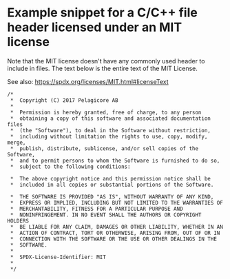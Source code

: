 # Example snippet for a C/C++ file header licensed under an MIT license
Note that the MIT license doesn't have any commonly used
header to include in files. The text below is the entire text of the
MIT License.

See also: https://spdx.org/licenses/MIT.html#licenseText

```
/*
 *  Copyright (C) 2017 Pelagicore AB
 *
 *  Permission is hereby granted, free of charge, to any person
 *  obtaining a copy of this software and associated documentation files
 *  (the "Software"), to deal in the Software without restriction,
 *  including without limitation the rights to use, copy, modify, merge,
 *  publish, distribute, sublicense, and/or sell copies of the Software,
 *  and to permit persons to whom the Software is furnished to do so,
 *  subject to the following conditions:

 *  The above copyright notice and this permission notice shall be
 *  included in all copies or substantial portions of the Software.

 *  THE SOFTWARE IS PROVIDED "AS IS", WITHOUT WARRANTY OF ANY KIND,
 *  EXPRESS OR IMPLIED, INCLUDING BUT NOT LIMITED TO THE WARRANTIES OF
 *  MERCHANTABILITY, FITNESS FOR A PARTICULAR PURPOSE AND
 *  NONINFRINGEMENT. IN NO EVENT SHALL THE AUTHORS OR COPYRIGHT HOLDERS
 *  BE LIABLE FOR ANY CLAIM, DAMAGES OR OTHER LIABILITY, WHETHER IN AN
 *  ACTION OF CONTRACT, TORT OR OTHERWISE, ARISING FROM, OUT OF OR IN
 *  CONNECTION WITH THE SOFTWARE OR THE USE OR OTHER DEALINGS IN THE
 *  SOFTWARE.
 *
 *  SPDX-License-Identifier: MIT
 *
 */
 ```				
